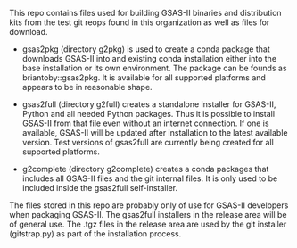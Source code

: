 This repo contains files used for building GSAS-II binaries and
distribution kits from the test git reops found in this organization as well as files for
download. 

* gsas2pkg (directory g2pkg) is used to create a conda package that downloads GSAS-II into and 
  existing conda installation either into the base installation or its own environment. The package 
  can be founds as briantoby::gsas2pkg. It is available for all supported platforms and appears to be 
  in reasonable shape.

* gsas2full (directory g2full) creates a standalone installer for GSAS-II, Python and all needed Python 
  packages. Thus it is possible to install GSAS-II from that file even without an internet connection. If one 
  is available, GSAS-II will be updated after installation to the latest available version. 
  Test versions of gsas2full are currently being created for all supported platforms. 

* g2complete (directory g2complete) creates a conda packages that includes all GSAS-II files and the git
  internal files. It is only used to be included inside the gsas2full self-installer. 

The files stored in this repo are probably only of use for GSAS-II developers when packaging GSAS-II. 
The gsas2full installers in the release area will be of general use. The .tgz files in the release area 
are used by the git installer (gitstrap.py) as part of the installation process. 
